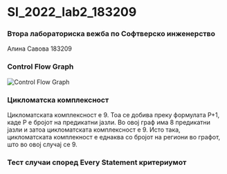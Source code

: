 # SI_2022_lab2_183209

### Втора лабораториска вежба по Софтверско инженерство

Алина Савова 183209

### Control Flow Graph

![Control Flow Graph](https://user-images.githubusercontent.com/102924030/171513611-da85a12f-c713-4114-ae98-e4c81735c7dd.png)

### Цикломатска комплексност

Цикломатската комплексност е 9. Тоа се добива преку формулата P+1, каде P е бројот на предикатни јазли. Во овој граф има 8 предикатни јазли и затоа цикломатската комплексност е 9. Исто така, цикломатската комплекност е еднаква со бројот на региони во графот, што во овој случај се 9.

### Тест случаи според Every Statement критериумот


